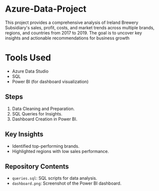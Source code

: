 # Azure-Data-Project
This project provides a comprehensive analysis of Ireland Brewery Subsidiary's sales, profit, costs, and market trends across multiple brands, regions, and countries from 2017 to 2019. The goal is to uncover key insights and actionable recommendations for business growth
# Tools Used
- Azure Data Studio
- SQL
- Power BI (for dashboard visualization)

## Steps
1. Data Cleaning and Preparation.
2. SQL Queries for Insights.
3. Dashboard Creation in Power BI.

## Key Insights
- Identified top-performing brands.
- Highlighted regions with low sales performance.

## Repository Contents
- `queries.sql`: SQL scripts for data analysis.
- `dashboard.png`: Screenshot of the Power BI dashboard.

